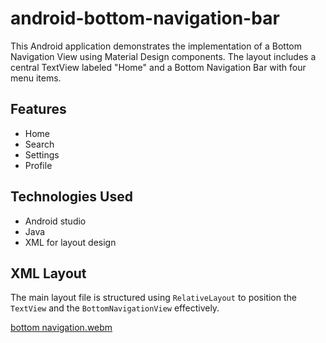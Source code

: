 # android-bottom-navigation-bar

This Android application demonstrates the implementation of a Bottom Navigation View using Material Design components. The layout includes a central TextView labeled "Home" and a Bottom Navigation Bar with four menu items.

## Features

  - Home
  - Search
  - Settings
  - Profile


## Technologies Used

- Android studio
- Java
- XML for layout design

## XML Layout

The main layout file is structured using `RelativeLayout` to position the `TextView` and the `BottomNavigationView` effectively.

[bottom navigation.webm](https://github.com/user-attachments/assets/f83faa18-56d3-4a1b-91fb-6c7f97e459da)
